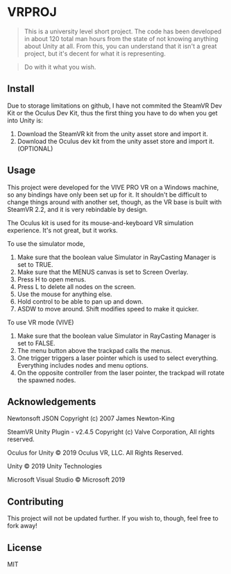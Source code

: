 # VRPROJ
> This is a university level short project. 
> The code has been developed in about 120 total man hours from the state of not knowing anything about Unity at all.
> From this, you can understand that it isn't a great project, but it's decent for what it is representing.

> Do with it what you wish.

## Install
Due to storage limitations on github, I have not commited the SteamVR Dev Kit or the Oculus Dev Kit, thus the first thing you have to do when you get into Unity is:
1) Download the SteamVR kit from the unity asset store and import it.
2) Download the Oculus dev kit from the unity asset store and import it. (OPTIONAL)

## Usage

This project were developed for the VIVE PRO VR on a Windows machine, so any bindings have only been set up for it.
It shouldn't be difficult to change things around with another set, though, as the VR base is built with SteamVR 2.2, and it is very rebindable by design.

The Oculus kit is used for its mouse-and-keyboard VR simulation experience. It's not great, but it works.

To use the simulator mode, 
1) Make sure that the boolean value Simulator in RayCasting Manager is set to TRUE.
2) Make sure that the MENUS canvas is set to Screen Overlay.
3) Press H to open menus.
4) Press L to delete all nodes on the screen.
5) Use the mouse for anything else. 
6) Hold control to be able to pan up and down.
7) ASDW to move around. Shift modifies speed to make it quicker.

To use VR mode (VIVE)
1) Make sure that the boolean value Simulator in RayCasting Manager is set to FALSE.
2) The menu button above the trackpad calls the menus.
3) One trigger triggers a laser pointer which is used to select everything. Everything includes nodes and menu options.
4) On the opposite controller from the laser pointer, the trackpad will rotate the spawned nodes.

## Acknowledgements

Newtonsoft JSON
Copyright (c) 2007 James Newton-King

SteamVR Unity Plugin - v2.4.5
Copyright (c) Valve Corporation, All rights reserved.

Oculus for Unity
© 2019 Oculus VR, LLC. All Rights Reserved.

Unity
© 2019 Unity Technologies

Microsoft Visual Studio
© Microsoft 2019


## Contributing

This project will not be updated further. If you wish to, though, feel free to fork away!

## License

MIT